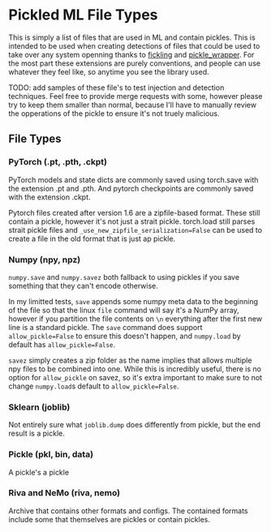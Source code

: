 # Pickled ML File Types
This is simply a list of files that are used in ML and contain pickles. This is intended to be used when creating detections of files that could be used to take over any system openning thanks to [fickling](https://github.com/trailofbits/fickling) and [pickle_wrapper](https://github.com/MythicAgents/pickle_wrapper). For the most part these extensions are purely conventions, and people can use whatever they feel like, so anytime you see the library used.

TODO: add samples of these file's to test injection and detection techniques. Feel free to provide merge requests with some, however please try to keep them smaller than normal, because I'll have to manually review the opperations of the pickle to ensure it's not truely malicious.

## File Types
### PyTorch (.pt, .pth, .ckpt)
PyTorch models and state dicts are commonly saved using torch.save with the extension .pt and .pth. And pytorch checkpoints are commonly saved with the extension .ckpt.

Pytorch files created after version 1.6 are a zipfile-based format. These still contain a pickle, however it's not just a strait pickle. torch.load still parses strait pickle files and `_use_new_zipfile_serialization=False` can be used to create a file in the old format that is just ap pickle.

### Numpy (npy, npz)
`numpy.save` and `numpy.savez` both fallback to using pickles if you save something that they can't encode otherwise. 

In my limitted tests, `save` appends some numpy meta data to the beginning of the file so that the linux `file` command will say it's a NumPy array, however if you partition the file contents on `\n` everything after the first new line is a standard pickle. The `save` command does support `allow_pickle=False` to ensure this doesn't happen, and `numpy.load` by default has `allow_pickle=False`.

`savez` simply creates a zip folder as the name implies that allows multiple npy files to be combined into one. While this is incredibly useful, there is no option for `allow_pickle` on savez, so it's extra important to make sure to not change `numpy.load`s default to `allow_pickle=False`.



### Sklearn (joblib)
Not entirely sure what `joblib.dump` does differently from pickle, but the end result is a pickle.

### Pickle (pkl, bin, data)
A pickle's a pickle

### Riva and NeMo (riva, nemo)
Archive that contains other formats and configs. The contained formats include some that themselves are pickles or contain pickles.